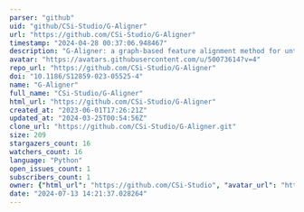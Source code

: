 ```yaml
---
parser: "github"
uid: "github/CSi-Studio/G-Aligner"
url: "https://github.com/CSi-Studio/G-Aligner"
timestamp: "2024-04-28 00:37:06.948467"
description: "G-Aligner: a graph-based feature alignment method for untargeted LC-MS-based metabolomics"
avatar: "https://avatars.githubusercontent.com/u/50073614?v=4"
repo_url: "https://github.com/CSi-Studio/G-Aligner"
doi: "10.1186/S12859-023-05525-4"
name: "G-Aligner"
full_name: "CSi-Studio/G-Aligner"
html_url: "https://github.com/CSi-Studio/G-Aligner"
created_at: "2023-06-01T17:26:21Z"
updated_at: "2024-03-25T00:54:56Z"
clone_url: "https://github.com/CSi-Studio/G-Aligner.git"
size: 209
stargazers_count: 16
watchers_count: 16
language: "Python"
open_issues_count: 1
subscribers_count: 1
owner: {"html_url": "https://github.com/CSi-Studio", "avatar_url": "https://avatars.githubusercontent.com/u/50073614?v=4", "login": "CSi-Studio", "type": "Organization"}
date: "2024-07-13 14:21:37.028264"
---
```

